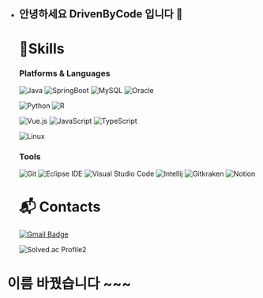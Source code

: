 - ## 안녕하세요 DrivenByCode 입니다 👋
  # 💪Skills
  ### Platforms & Languages
  ![Java](https://img.shields.io/badge/Java-007396.svg?&style=for-the-badge&logo=Java&logoColor=white)
  ![SpringBoot](https://img.shields.io/badge/springboot-6DB33F.svg?&style=for-the-badge&logo=Spring&logoColor=white)
  ![MySQL](https://img.shields.io/badge/MySQL-4479A1.svg?&style=for-the-badge&logo=MySQL&logoColor=white)
  ![Oracle](https://img.shields.io/badge/Oracle-F80000.svg?&style=for-the-badge&logo=Oracle&logoColor=white)

  ![Python](https://img.shields.io/badge/Python-3776AB.svg?&style=for-the-badge&logo=Python&logoColor=white)
  ![R](https://img.shields.io/badge/R-276DC3.svg?&style=for-the-badge&logo=r&logoColor=white)

  ![Vue.js](https://img.shields.io/badge/Vue.js-4FC08D.svg?&style=for-the-badge&logo=vuedotjs&logoColor=white)
  ![JavaScript](https://img.shields.io/badge/JavaScript-F7DF1E.svg?&style=for-the-badge&logo=JavaScript&logoColor=white)
  ![TypeScript](https://img.shields.io/badge/TypeScript-3178C6.svg?&style=for-the-badge&logo=TypeScript&logoColor=white)

  ![Linux](https://img.shields.io/badge/Linux-FCC624.svg?&style=for-the-badge&logo=linux&logoColor=white)

  ### Tools
  ![Git](https://img.shields.io/badge/Git-F05032.svg?&style=for-the-badge&logo=Git&logoColor=white)
  ![Eclipse IDE](https://img.shields.io/badge/Eclipse%20IDE-2C2255.svg?&style=for-the-badge&logo=Eclipse%20IDE&logoColor=white)
  ![Visual Studio Code](https://img.shields.io/badge/Visual%20Studio%20Code-007ACC.svg?&style=for-the-badge&logo=Visual%20Studio%20Code&logoColor=white)
  ![Intellij](https://img.shields.io/badge/Intellij%20Idea-000000.svg?&style=for-the-badge&logo=intellijidea&logoColor=white)
  ![Gitkraken](https://img.shields.io/badge/Gitkraken-179287.svg?&style=for-the-badge&logo=gitkraken&logoColor=white)
  ![Notion](https://img.shields.io/badge/Notion-000000.svg?&style=for-the-badge&logo=notion&logoColor=white)

  

  # :mailbox_with_mail: Contacts
  [![Gmail Badge](https://img.shields.io/badge/Gmail-d14836?style=flat-square&logo=Gmail&logoColor=white&link=mailto:pjk146195@gmail.com)](mailto:pjk146195@gmail.com)

  

  ![Solved.ac Profile2](http://mazassumnida.wtf/api/v2/generate_badge?boj=jmco1004)

  


<h1>이름 바꿨습니다 ~~~ </h1>